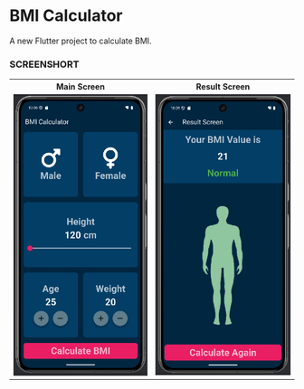 # BMI Calculator 

A new Flutter project to calculate BMI.

<h3>SCREENSHORT</h3>
<table>
  <tr>
    <th>
      Main Screen
    </th>
    <th>
      Result Screen
    </th>
  </tr>
  <tr>
    <td><img src = "https://github.com/Tusharlathiya8140/BMI_Calculator/blob/master/Main.png?raw=true"></td>
     <td><img src = "https://github.com/Tusharlathiya8140/BMI_Calculator/blob/master/result.png?raw=true"></td>
  </tr>
</table>



